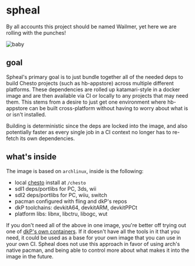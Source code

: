 # spheal
By all accounts this project should be named Wailmer, yet here we are rolling with the punches!

![baby](https://cdn.bulbagarden.net/upload/thumb/9/9f/363Spheal.png/100px-363Spheal.png)

## goal
Spheal's primary goal is to just bundle together all of the needed deps to build Chesto projects (such as hb-appstore) across multiple different platforms. These dependencies are rolled up katamari-style in a docker image and are then available via CI or locally to any projects that may need them. This stems from a desire to just get one environment where hb-appstore can be built cross-platform without having to worry about what is or isn't installed.

Building is deterministic since the deps are locked into the image, and also potentially faster as every single job in a CI context no longer has to re-fetch its own dependencies.

## what's inside
The image is based on `archlinux`, inside is the following:
- local [chesto](https://gitlab.com/4tu/chesto) install at `/chesto`
- sdl1 deps/portlibs for PC, 3ds, wii
- sdl2 deps/portlibs for PC, wiiu, switch
- pacman configured with fling and dkP's repos
- dkP toolchains: devkitA64, devkitARM, devkitPPCt
- platform libs: libnx, libctru, libogc, wut

If you don't need all of the above in one image, you're better off trying out one of [dkP's own containers](https://hub.docker.com/u/devkitpro/). If it doesn't have all the tools in it that you need, it could be used as a base for your own image that you can use in your own CI. Spheal does not use this approach in favor of using arch's native pacman, and being able to control more about what makes it into the image in the future.
